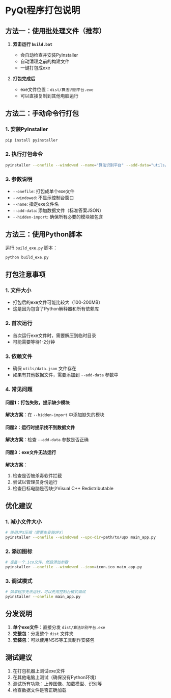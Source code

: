 # PyQt程序打包说明

## 方法一：使用批处理文件（推荐）

1. **双击运行 `build.bat`**
   - 会自动检查并安装PyInstaller
   - 自动清理之前的构建文件
   - 一键打包成exe

2. **打包完成后**
   - exe文件位置：`dist/算法识别平台.exe`
   - 可以直接复制到其他电脑运行

## 方法二：手动命令行打包

### 1. 安装PyInstaller
```bash
pip install pyinstaller
```

### 2. 执行打包命令
```bash
pyinstaller --onefile --windowed --name="算法识别平台" --add-data="utils/data.json;utils" --hidden-import=PyQt5.sip --hidden-import=onnxruntime --hidden-import=PIL --hidden-import=numpy --hidden-import=ui.main_window --hidden-import=ui.image_display --hidden-import=ui.result_table --hidden-import=ui.model_processor --hidden-import=utils.model_utils --hidden-import=utils.answer_utils main_app.py
```

### 3. 参数说明
- `--onefile`: 打包成单个exe文件
- `--windowed`: 不显示控制台窗口
- `--name`: 指定exe文件名
- `--add-data`: 添加数据文件（标准答案JSON）
- `--hidden-import`: 确保所有必要的模块被包含

## 方法三：使用Python脚本

运行 `build_exe.py` 脚本：
```bash
python build_exe.py
```

## 打包注意事项

### 1. 文件大小
- 打包后的exe文件可能比较大（100-200MB）
- 这是因为包含了Python解释器和所有依赖库

### 2. 首次运行
- 首次运行exe文件时，需要解压到临时目录
- 可能需要等待1-2分钟

### 3. 依赖文件
- 确保 `utils/data.json` 文件存在
- 如果有其他数据文件，需要添加到 `--add-data` 参数中

### 4. 常见问题

#### 问题1：打包失败，提示缺少模块
**解决方案**：在 `--hidden-import` 中添加缺失的模块

#### 问题2：运行时提示找不到数据文件
**解决方案**：检查 `--add-data` 参数是否正确

#### 问题3：exe文件无法运行
**解决方案**：
1. 检查是否被杀毒软件拦截
2. 尝试以管理员身份运行
3. 检查目标电脑是否缺少Visual C++ Redistributable

## 优化建议

### 1. 减小文件大小
```bash
# 使用UPX压缩（需要先安装UPX）
pyinstaller --onefile --windowed --upx-dir=path/to/upx main_app.py
```

### 2. 添加图标
```bash
# 准备一个.ico文件，然后添加参数
pyinstaller --onefile --windowed --icon=icon.ico main_app.py
```

### 3. 调试模式
```bash
# 如果程序无法运行，可以先用控制台模式调试
pyinstaller --onefile main_app.py
```

## 分发说明

1. **单个exe文件**：直接分发 `dist/算法识别平台.exe`
2. **完整包**：分发整个 `dist` 文件夹
3. **安装包**：可以使用NSIS等工具制作安装包

## 测试建议

1. 在打包机器上测试exe文件
2. 在其他电脑上测试（确保没有Python环境）
3. 测试所有功能：上传图像、加载模型、识别等
4. 检查数据文件是否正确加载 